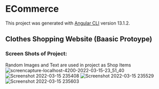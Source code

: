# ECommerce

This project was generated with [Angular CLI](https://github.com/angular/angular-cli) version 13.1.2.

## Clothes Shopping Website (Baasic Protoype)
### Screen Shots of Project:
Random Images and Text are used in project as Shop Items
![screencapture-localhost-4200-2022-03-15-23_51_40](https://user-images.githubusercontent.com/67550989/158447562-f40f3a96-2da6-4f27-8f8e-78ad597882ac.png)
![Screenshot 2022-03-15 235408](https://user-images.githubusercontent.com/67550989/158447590-20cb80a9-0217-480d-9056-bc97a3afdf34.jpg)
![Screenshot 2022-03-15 235529](https://user-images.githubusercontent.com/67550989/158447603-5a5bf210-f64d-4bf7-9282-14bdd8c50ba3.jpg)
![Screenshot 2022-03-15 235603](https://user-images.githubusercontent.com/67550989/158447832-6977eb36-6bf3-4c68-88d2-9a560b4db210.jpg)
